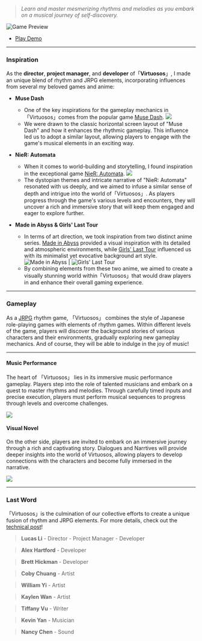 > *Learn and master mesmerizing rhythms and melodies as you embark on a musical journey of self-discovery.*

![Game Preview](https://img.itch.zone/aW1hZ2UvMjEyMTY0My8xNDMyMDQ3Ny5wbmc=/original/YuwXqg.png)

- [Play Demo](https://gelzonexunsas.itch.io/virtuosos)

---

### Inspiration

As the **director**, **project manager**, and **developer** of「**Virtuosos**」, I made an unique blend of rhythm and JRPG elements, incorporating influences from several my beloved games and anime:

* **Muse Dash**
  * One of the key inspirations for the gameplay mechanics in「Virtuosos」comes from the popular game [Muse Dash](https://musedash.peropero.net/#/). 
  ![](https://cdn.akamai.steamstatic.com/steam/apps/774171/ss_a8d9434bb3ecdfd3100f3d24f4ba7b6ebe36427b.1920x1080.jpg?t=1686650225)
  * We were drawn to the classic horizontal screen layout of "Muse Dash" and how it enhances the rhythmic gameplay. This influence led us to adopt a similar layout, allowing players to engage with the game's musical elements in an exciting way.

* **NieR: Automata**
  * When it comes to world-building and storytelling, I found inspiration in the exceptional game [NieR: Automata](https://nierautomata.square-enix-games.com/en-us/home/).
  ![](https://cdn.80.lv/api/upload/content/b2/5d2d0d61276c9.jpg)
  * The dystopian themes and intricate narrative of "NieR: Automata" resonated with us deeply, and we aimed to infuse a similar sense of depth and intrigue into the world of「Virtuosos」. As players progress through the game's various levels and encounters, they will uncover a rich and immersive story that will keep them engaged and eager to explore further.

* **Made in Abyss & Girls' Last Tour**
  * In terms of art direction, we took inspiration from two distinct anime series. [Made in Abyss](http://miabyss.com/) provided a visual inspiration with its detailed and atmospheric environments, while [Girls' Last Tour](http://girls-last-tour.com/) influenced us with its minimalist yet evocative background art style. 
    ![Made in Abyss](https://blog.sakugabooru.com/wp-content/uploads/2017/09/abyss10.jpg)  |  ![Girls' Last Tour](https://i0.wp.com/wrongeverytime.com/wp-content/uploads/2019/07/chrome_2019-07-17_15-02-51.jpg)
  * By combining elements from these two anime, we aimed to create a visually stunning world within「Virtuosos」that would draw players in and enhance their overall gaming experience.

---

### Gameplay
As a [JRPG](https://en.wikipedia.org/wiki/History_of_Eastern_role-playing_video_games#Japanese_role-playing_games) rhythm game, 「Virtuosos」 combines the style of Japanese role-playing games with elements of rhythm games. Within different levels of the game, players will discover the background stories of various characters and their environments, gradually exploring new gameplay mechanics. And of course, they will be able to indulge in the joy of music!

---

#### Music Performance
The heart of 「Virtuosos」 lies in its immersive music performance gameplay. Players step into the role of talented musicians and embark on a quest to master rhythms and melodies. Through carefully timed inputs and precise execution, players must perform musical sequences to progress through levels and overcome challenges.

![](https://img.itch.zone/aW1hZ2UvMjEyMTY0My8xMjQ5NTQ0MS5wbmc=/original/w7%2Bbk3.png)

#### Visual Novel
On the other side, players are invited to embark on an immersive journey through a rich and captivating story. Dialogues and Narrtives will provide deeper insights into the world of Virtuosos, allowing players to develop connections with the characters and become fully immersed in the narrative. 

![](https://img.itch.zone/aW1hZ2UvMjEyMTY0My8xMjQ5NTQzNC5wbmc=/original/7vKlOy.png)

---

### Last Word

「Virtuosos」is the culmination of our collective efforts to create a unique fusion of rhythm and JRPG elements. For more details, check out the [technical post](https://gelzonexunsas.github.io/posts/games/virtuosos/)!
> **Lucas Li** - Director - Project Manager - Developer

> **Alex Hartford** -  Developer

> **Brett Hickman** - Developer

> **Coby Chuang** - Artist

> **William Yi** - Artist

> **Kaylen Wan** - Artist

> **Tiffany Vu** - Writer

> **Kevin Yan** - Musician

> **Nancy Chen** - Sound
